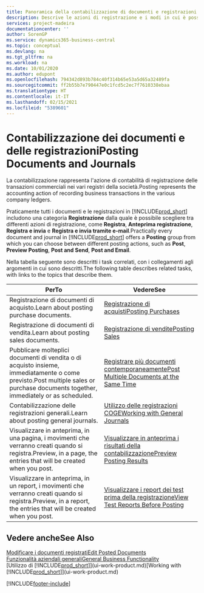 ```yaml
---
title: Panoramica della contabilizzazione di documenti e registrazioni | Documenti Microsoft
description: Descrive le azioni di registrazione e i modi in cui è possibile contabilizzare documenti e registrazioni.
services: project-madeira
documentationcenter: ''
author: SorenGP
ms.service: dynamics365-business-central
ms.topic: conceptual
ms.devlang: na
ms.tgt_pltfrm: na
ms.workload: na
ms.date: 10/01/2020
ms.author: edupont
ms.openlocfilehash: 794342d893b784c40f314b65e53a5d65a32489fa
ms.sourcegitcommit: ff2b55b7e790447e0c1fcd5c2ec7f7610338ebaa
ms.translationtype: HT
ms.contentlocale: it-IT
ms.lasthandoff: 02/15/2021
ms.locfileid: "5389601"
---
```

# <a name="posting-documents-and-journals"></a><span data-ttu-id="2c179-103">Contabilizzazione dei documenti e delle registrazioni</span><span class="sxs-lookup"><span data-stu-id="2c179-103">Posting Documents and Journals</span></span>
<span data-ttu-id="2c179-104">La contabilizzazione rappresenta l'azione di contabilità di registrazione delle transazioni commerciali nei vari registri della società.</span><span class="sxs-lookup"><span data-stu-id="2c179-104">Posting represents the accounting action of recording business transactions in the various company ledgers.</span></span>

<span data-ttu-id="2c179-105">Praticamente tutti i documenti e le registrazioni in [!INCLUDE[prod_short](includes/prod_short.md)] includono una categoria **Registrazione** dalla quale è possibile scegliere tra differenti azioni di registrazione, come **Registra**, **Anteprima registrazione**, **Registra e invia** e **Registra e invia tramite e-mail**.</span><span class="sxs-lookup"><span data-stu-id="2c179-105">Practically every document and journal in [!INCLUDE[prod_short](includes/prod_short.md)] offers a **Posting** group from which you can choose between different posting actions, such as **Post**, **Preview Posting**, **Post and Send**, **Post and Email**.</span></span>

<span data-ttu-id="2c179-106">Nella tabella seguente sono descritti i task correlati, con i collegamenti agli argomenti in cui sono descritti.</span><span class="sxs-lookup"><span data-stu-id="2c179-106">The following table describes related tasks, with links to the topics that describe them.</span></span>

| <span data-ttu-id="2c179-107">Per</span><span class="sxs-lookup"><span data-stu-id="2c179-107">To</span></span> | <span data-ttu-id="2c179-108">Vedere</span><span class="sxs-lookup"><span data-stu-id="2c179-108">See</span></span> |
| --- | --- |
| <span data-ttu-id="2c179-109">Registrazione di documenti di acquisto.</span><span class="sxs-lookup"><span data-stu-id="2c179-109">Learn about posting purchase documents.</span></span> |[<span data-ttu-id="2c179-110">Registrazione di acquisti</span><span class="sxs-lookup"><span data-stu-id="2c179-110">Posting Purchases</span></span>](ui-post-purchases.md) |
| <span data-ttu-id="2c179-111">Registrazione di documenti di vendita.</span><span class="sxs-lookup"><span data-stu-id="2c179-111">Learn about posting sales documents.</span></span> |[<span data-ttu-id="2c179-112">Registrazione di vendite</span><span class="sxs-lookup"><span data-stu-id="2c179-112">Posting Sales</span></span>](ui-post-sales.md) |
| <span data-ttu-id="2c179-113">Pubblicare molteplici documenti di vendita o di acquisto insieme, immediatamente o come previsto.</span><span class="sxs-lookup"><span data-stu-id="2c179-113">Post multiple sales or purchase documents together, immediately or as scheduled.</span></span>|[<span data-ttu-id="2c179-114">Registrare più documenti contemporaneamente</span><span class="sxs-lookup"><span data-stu-id="2c179-114">Post Multiple Documents at the Same Time</span></span>](ui-batch-posting.md)|
| <span data-ttu-id="2c179-115">Contabilizzazione delle registrazioni generali.</span><span class="sxs-lookup"><span data-stu-id="2c179-115">Learn about posting general journals.</span></span> |[<span data-ttu-id="2c179-116">Utilizzo delle registrazioni COGE</span><span class="sxs-lookup"><span data-stu-id="2c179-116">Working with General Journals</span></span>](ui-work-general-journals.md) |
| <span data-ttu-id="2c179-117">Visualizzare in anteprima, in una pagina, i movimenti che verranno creati quando si registra.</span><span class="sxs-lookup"><span data-stu-id="2c179-117">Preview, in a page, the entries that will be created when you post.</span></span> |[<span data-ttu-id="2c179-118">Visualizzare in anteprima i risultati della contabilizzazione</span><span class="sxs-lookup"><span data-stu-id="2c179-118">Preview Posting Results</span></span>](ui-how-preview-post-results.md) |
| <span data-ttu-id="2c179-119">Visualizzare in anteprima, in un report, i movimenti che verranno creati quando si registra.</span><span class="sxs-lookup"><span data-stu-id="2c179-119">Preview, in a report, the entries that will be created when you post.</span></span> |[<span data-ttu-id="2c179-120">Visualizzare i report dei test prima della registrazione</span><span class="sxs-lookup"><span data-stu-id="2c179-120">View Test Reports Before Posting</span></span>](ui-how-view-test-reports-posting.md) |

## <a name="see-also"></a><span data-ttu-id="2c179-121">Vedere anche</span><span class="sxs-lookup"><span data-stu-id="2c179-121">See Also</span></span>
[<span data-ttu-id="2c179-122">Modificare i documenti registrati</span><span class="sxs-lookup"><span data-stu-id="2c179-122">Edit Posted Documents</span></span>](across-edit-posted-document.md)  
[<span data-ttu-id="2c179-123">Funzionalità aziendali generali</span><span class="sxs-lookup"><span data-stu-id="2c179-123">General Business Functionality</span></span>](ui-across-business-areas.md)  
<span data-ttu-id="2c179-124">[Utilizzo di [!INCLUDE[prod_short](includes/prod_short.md)]](ui-work-product.md)</span><span class="sxs-lookup"><span data-stu-id="2c179-124">[Working with [!INCLUDE[prod_short](includes/prod_short.md)]](ui-work-product.md)</span></span>


[!INCLUDE[footer-include](includes/footer-banner.md)]